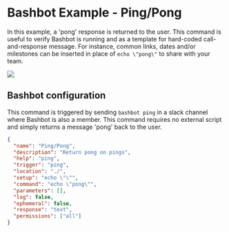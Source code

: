 # Bashbot Example - Ping/Pong

In this example, a 'pong' response is returned to the user. This command is useful to verify Bashbot is running and as a template for hard-coded call-and-response message. For instance, common links, dates and/or milestones can be inserted in place of `echo \"pong\"` to share with your team.

<img src="https://i.imgur.com/uLrCYTf.gif">

## Bashbot configuration

This command is triggered by sending `bashbot ping` in a slack channel where Bashbot is also a member. This command requires no external script and simply returns a message 'pong' back to the user.

```json
{
  "name": "Ping/Pong",
  "description": "Return pong on pings",
  "help": "ping",
  "trigger": "ping",
  "location": "./",
  "setup": "echo \"\"",
  "command": "echo \"pong\"",
  "parameters": [],
  "log": false,
  "ephemeral": false,
  "response": "text",
  "permissions": ["all"]
}
```

